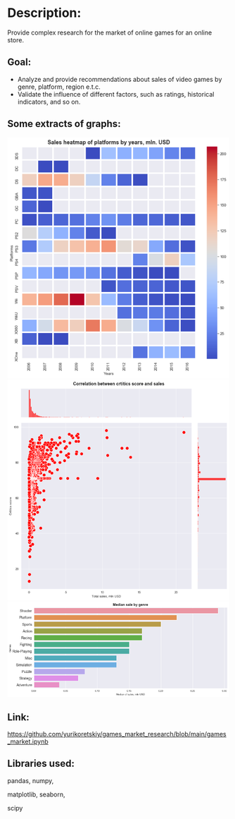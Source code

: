 # Description:
Provide complex research for the market of online games for an online store.

## Goal:
- Analyze and provide recommendations about sales of video games by genre, platform, region e.t.c.
- Validate the influence of different factors, such as ratings, historical indicators, and so on.

## Some extracts of graphs:
![Sales heatmap of platforms by years](https://github.com/yurikoretskiy/games_market_research/blob/main/Sales%20heatmap%20of%20platforms%20by%20years.png)
![Correlation between crtitics score and sales](https://github.com/yurikoretskiy/games_market_research/blob/main/Correlation%20between%20crtitics%20score%20and%20sales.png)
![Median sale by genre](https://github.com/yurikoretskiy/games_market_research/blob/main/Median%20sale%20by%20genre.png)

## Link:
https://github.com/yurikoretskiy/games_market_research/blob/main/games_market.ipynb

## Libraries used:

pandas,
numpy,

matplotlib,
seaborn,

scipy
